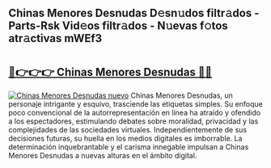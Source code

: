 ## Chinas Menores Desnudas D𝚎sn𝚞dos filtr𝚊dos - Parts-Rsk Vid𝚎os filtr𝚊dos - N𝚞evas f𝚘tos atr𝚊ctivas mWEf3

# <h2><a href="http://mb4bf8.tromn.icu/?c=Chinas+Menores+Desnudas">🔗👉👉👉 Chinas Menores Desnudas 🔗🔗</a></h2>

[![Chinas Menores Desnudas nuevo](https://i.imgur.com/pEAQMta.gif)](http://mb4bf8.tromn.icu/?c=Chinas+Menores+Desnudas)
Chinas Menores Desnudas, un personaje intrigante y esquivo, trasciende las etiquetas simples. Su enfoque poco convencional de la autorrepresentación en línea ha atraído y ofendido a los espectadores, estimulando debates sobre moralidad, privacidad y las complejidades de las sociedades virtuales. Independientemente de sus decisiones futuras, su huella en los medios digitales es imborrable. La determinación inquebrantable y el carisma innegable impulsan a Chinas Menores Desnudas a nuevas alturas en el ámbito digital.
